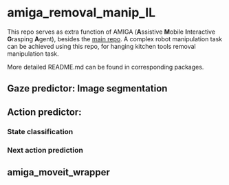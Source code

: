 # amiga_removal_manip_IL

This repo serves as extra function of AMIGA (**A**ssistive **M**obile **I**nteractive **G**rasping **A**gent), besides the [main repo](https://github.com/NicoLingg/ur10e_robotiq/tree/noetic).
A complex robot manipulation task can be achieved using this repo, for hanging kitchen tools removal manipulation task.

More detailed README.md can be found in corresponding packages. 

## Gaze predictor: Image segmentation

## Action predictor: 
### State classification

### Next action prediction


## amiga_moveit_wrapper
